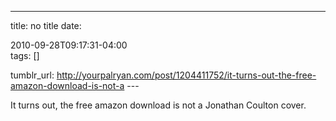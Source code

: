 ---
title: no title
date:

 2010-09-28T09:17:31-04:00  
tags:  []

tumblr_url:
http://yourpalryan.com/post/1204411752/it-turns-out-the-free-amazon-download-is-not-a
\-\--

It turns out, the free amazon download is not a Jonathan Coulton cover.

